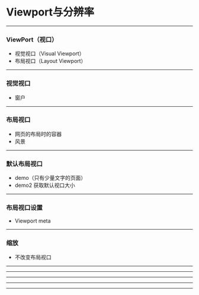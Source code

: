 # Viewport与分辨率

---

### ViewPort（视口）

* 视觉视口（Visual Viewport）
* 布局视口（Layout Viewport）

---

### 视觉视口

* 窗户

---

### 布局视口

* 网页的布局时的容器
* 风景

---

### 默认布局视口

* demo（只有少量文字的页面）
* demo2 获取默认视口大小

---

### 布局视口设置

* Viewport meta

---

### 缩放

* 不改变布局视口

---



---



---



---



---